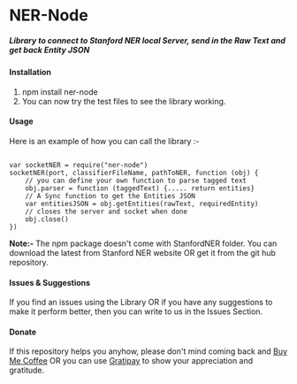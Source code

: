 <h1>NER-Node</h2>
<h5>Library to connect to Stanford NER local Server, send in the Raw Text and get back Entity JSON</h5>

<h4>Installation</h4>
<ol>
	<li>npm install ner-node</li>
	<li>You can now try the test files to see the library working.</li>
</ol>
<h4>Usage</h4>
<p>Here is an example of how you can call the library :-</p>

```

var socketNER = require("ner-node")
socketNER(port, classifierFileName, pathToNER, function (obj) {
	// you can define your own function to parse tagged text
	obj.parser = function (taggedText) {..... return entities}
	// A Sync function to get the Entities JSON
	var entitiesJSON = obj.getEntities(rawText, requiredEntity)
	// closes the server and socket when done
	obj.close()
})

```
<p>
	<strong>Note:-</strong>
	The npm package doesn't come with StanfordNER folder. You can download the latest from Stanford NER website OR get it from the git hub repository.
</p>

<h4>Issues & Suggestions</h4>
<p>If you find an issues using the Library OR if you have any suggestions to make it perform better, then you can write to us in the Issues Section.</p>

<h4>Donate</h4>
<p>If this repository helps you anyhow, please don't mind coming back and 
	<a href="https://www.paypal.com/cgi-bin/webscr?cmd=_s-xclick&hosted_button_id=F3QQCWFPWHBYE" target="_blank">Buy Me Coffee</a>
OR you can use 
	<a href="https://gratipay.com/~xcelancer/" target="_blank">Gratipay</a>
to show your appreciation and gratitude.
</p>